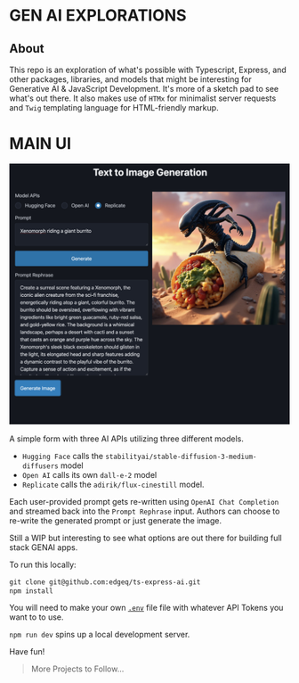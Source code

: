 # GEN AI EXPLORATIONS

## About

This repo is an exploration of what's possible with Typescript, Express, and other packages, libraries, and models that might be interesting for Generative AI & JavaScript Development. It's more of a sketch pad to see what's out there. It also makes use of `HTMx` for minimalist server requests and `Twig` templating language for HTML-friendly markup.

# MAIN UI
![Prompt: Xenomorph riding a giant burrito](src/public/assets/images/UI_ScreenShot.png "Main UI")

A simple form with three AI APIs utilizing three different models. 

- `Hugging Face` calls the `stabilityai/stable-diffusion-3-medium-diffusers` model
- `Open AI` calls its own `dall-e-2` model
- `Replicate` calls the `adirik/flux-cinestill` model. 

Each user-provided prompt gets re-written using `OpenAI Chat Completion` and streamed back into the `Prompt Rephrase` input. Authors can choose to re-write the generated prompt or just generate the image. 

Still a WIP but interesting to see what options are out there for building full stack GENAI apps.

To run this locally:

```
git clone git@github.com:edgeq/ts-express-ai.git
npm install
```

You will need to make your own [`.env`](./.env.example) file file with whatever API Tokens you want to to use.

`npm run dev` spins up a local development server. 

Have fun!

> More Projects to Follow... 